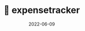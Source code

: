 ---
title: 💸 expensetracker
layout: default
date: 2022-06-09
png: ./img/posts/expense_tracker.png
gif: ./img/posts/expense_tracker.gif
mp4: ./img/posts/expense_tracker.mp4
alt: task assigner
github: https://github.com/shiki65536/expense-tracker
page: https://obscure-fjord-53798.herokuapp.com/
category: Web Development
tag: [React, Javascipt, CSS, firebase, RWD]
description: Basic MERN tracker to record personal expense. Register / Login / Logout, Browse / Create / Edit / Delete, GET / POST / PUT / DELETE. guest@gmail.com/123456 

---
